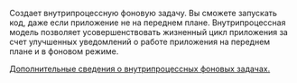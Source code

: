 ﻿Создает внутрипроцессную фоновую задачу. Вы сможете запускать код, даже если приложение не на переднем плане. Внутрипроцессная модель позволяет усовершенствовать жизненный цикл приложения за счет улучшенных уведомлений о работе приложения на переднем плане и в фоновом режиме.

[Дополнительные сведения о внутрипроцессных фоновых задачах.](https://docs.microsoft.com/ru-ru/windows/uwp/launch-resume/create-and-register-an-inproc-background-task)

